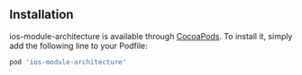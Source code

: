 ## Installation

ios-module-architecture is available through [CocoaPods](http://cocoapods.org). To install
it, simply add the following line to your Podfile:

```ruby
pod 'ios-module-architecture'
```
